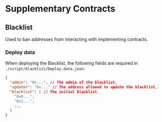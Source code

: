 # Supplementary Contracts

## Blacklist

Used to ban addresses from interacting with implementing contracts.

### Deploy data

When deploying the Blacklist, the following fields are required in `./script/blacklist/Deploy.data.json`:

```json
{
  "admin": "0x...", // The admin of the blacklist,
  "updater": "0x..." // The address allowed to update the blacklist,
  "blacklist": [ // The initial blacklist
    "0x0...",
    "0x1...",
    ...
  ]
}
```
